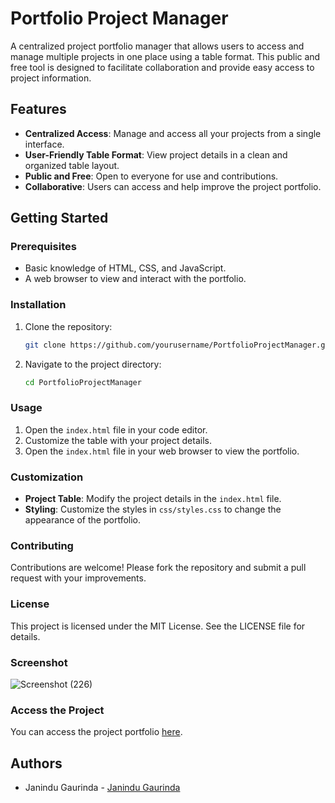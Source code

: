 # Portfolio Project Manager

A centralized project portfolio manager that allows users to access and manage multiple projects in one place using a table format. This public and free tool is designed to facilitate collaboration and provide easy access to project information.

## Features
- **Centralized Access**: Manage and access all your projects from a single interface.
- **User-Friendly Table Format**: View project details in a clean and organized table layout.
- **Public and Free**: Open to everyone for use and contributions.
- **Collaborative**: Users can access and help improve the project portfolio.

## Getting Started

### Prerequisites
- Basic knowledge of HTML, CSS, and JavaScript.
- A web browser to view and interact with the portfolio.

### Installation
1. Clone the repository:
    ```bash
    git clone https://github.com/yourusername/PortfolioProjectManager.git
    ```
2. Navigate to the project directory:
    ```bash
    cd PortfolioProjectManager
    ```

### Usage
1. Open the `index.html` file in your code editor.
2. Customize the table with your project details.
3. Open the `index.html` file in your web browser to view the portfolio.

### Customization
- **Project Table**: Modify the project details in the `index.html` file.
- **Styling**: Customize the styles in `css/styles.css` to change the appearance of the portfolio.

### Contributing
Contributions are welcome! Please fork the repository and submit a pull request with your improvements.

### License
This project is licensed under the MIT License. See the LICENSE file for details.

### Screenshot
![Screenshot (226)](https://github.com/janindu-gaurinda/Janindu.gaurinda.info/assets/154628076/2527f256-33dd-4ac1-b108-6b04525b135f)


### Access the Project
You can access the project portfolio [here](https://janindu-gaurinda.github.io/Janindu.gaurinda.info/).

## Authors
- Janindu Gaurinda - [Janindu Gaurinda](https://github.com/janindu-gaurinda)


